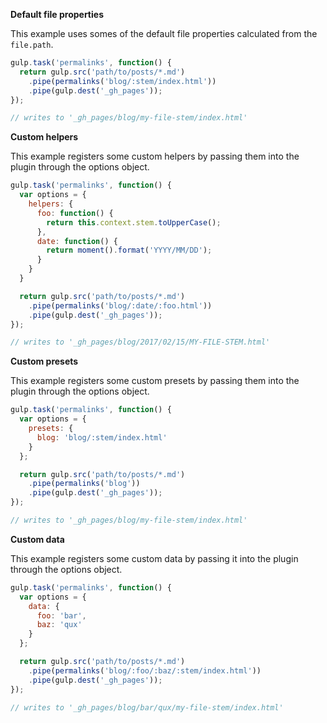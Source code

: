 **Default file properties**

This example uses somes of the default file properties calculated from the `file.path`.

```js
gulp.task('permalinks', function() {
  return gulp.src('path/to/posts/*.md')
    .pipe(permalinks('blog/:stem/index.html'))
    .pipe(gulp.dest('_gh_pages'));
});

// writes to '_gh_pages/blog/my-file-stem/index.html'
```

**Custom helpers**

This example registers some custom helpers by passing them into the plugin through the options object.

```js
gulp.task('permalinks', function() {
  var options = {
    helpers: {
      foo: function() {
        return this.context.stem.toUpperCase();
      },
      date: function() {
        return moment().format('YYYY/MM/DD');
      }
    }
  }

  return gulp.src('path/to/posts/*.md')
    .pipe(permalinks('blog/:date/:foo.html'))
    .pipe(gulp.dest('_gh_pages'));
});

// writes to '_gh_pages/blog/2017/02/15/MY-FILE-STEM.html'
```

**Custom presets**

This example registers some custom presets by passing them into the plugin through the options object.

```js
gulp.task('permalinks', function() {
  var options = {
    presets: {
      blog: 'blog/:stem/index.html'
    }
  };

  return gulp.src('path/to/posts/*.md')
    .pipe(permalinks('blog'))
    .pipe(gulp.dest('_gh_pages'));
});

// writes to '_gh_pages/blog/my-file-stem/index.html'
```

**Custom data**

This example registers some custom data by passing it into the plugin through the options object.

```js
gulp.task('permalinks', function() {
  var options = {
    data: {
      foo: 'bar',
      baz: 'qux'
    }
  };

  return gulp.src('path/to/posts/*.md')
    .pipe(permalinks('blog/:foo/:baz/:stem/index.html'))
    .pipe(gulp.dest('_gh_pages'));
});

// writes to '_gh_pages/blog/bar/qux/my-file-stem/index.html'
```
